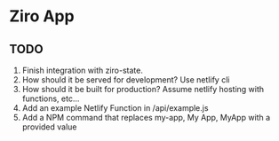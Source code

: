 # Ziro App

## TODO

1. Finish integration with ziro-state.
1. How should it be served for development? Use netlify cli
1. How should it be built for production? Assume netlify hosting with functions, etc...
1. Add an example Netlify Function in /api/example.js
1. Add a NPM command that replaces my-app, My App, MyApp with a provided value
